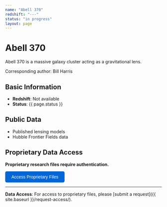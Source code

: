 ```yaml
---
name: "Abell 370"
redshift: "---"
status: "in progress"
layout: page
---
```


# Abell 370

Abell 370 is a massive galaxy cluster acting as a gravitational lens.

Corresponding author: Bill Harris

## Basic Information
- **Redshift**: Not available
- **Status**: {{ page.status }}

## Public Data

- Published lensing models
- Hubble Frontier Fields data

## Proprietary Data Access

<div id="password-section">
<p><strong>Proprietary research files require authentication.</strong></p>
<button onclick="checkPassword()" class="auth-button">Access Proprietary Files</button>
</div>

<div id="protected-content" style="display: none;">
<h3>🔒 Proprietary Files</h3>
<ul>
<li><a href="{{ site.baseurl }}/data/abell370/lensing_reconstruction.fits" target="_blank">Lensing Reconstruction Models</a></li>
<li><a href="{{ site.baseurl }}/data/abell370/background_galaxy_catalog.csv" target="_blank">Background Galaxy Catalog</a></li>
<li><a href="{{ site.baseurl }}/data/abell370/mass_profile_analysis.py" target="_blank">Mass Profile Scripts</a></li>
</ul>
<p><em>Note: These are placeholder links for demonstration. Actual files require <a href="{{ site.baseurl }}/request-access/">formal access request</a>.</em></p>
</div>

<script>
function checkPassword() {
    const password = prompt("Enter password to access proprietary files:");
    if (password === "MRC") {
        document.getElementById("protected-content").style.display = "block";
        document.getElementById("password-section").innerHTML = "<p><em>✅ Authentication successful. Proprietary files are now visible below.</em></p>";
    } else if (password !== null) {
        alert("Incorrect password. Please contact the research team for access.");
    }
}
</script>

<style>
.auth-button {
    background-color: #0366d6;
    color: white;
    padding: 10px 20px;
    border: none;
    border-radius: 5px;
    cursor: pointer;
    font-size: 14px;
}
.auth-button:hover {
    background-color: #0256cc;
}
#protected-content {
    background-color: #f6f8fa;
    border: 1px solid #d0d7de;
    border-radius: 6px;
    padding: 16px;
    margin-top: 16px;
}
</style>

---

**Data Access**: For access to proprietary files, please [submit a request]({{ site.baseurl }}/request-access/).